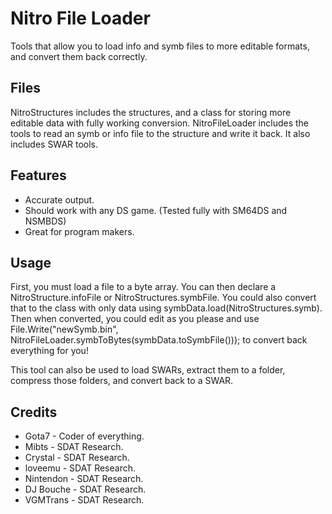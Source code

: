 # Nitro File Loader
Tools that allow you to load info and symb files to more editable formats, and convert them back correctly.

## Files
NitroStructures includes the structures, and a class for storing more editable data with fully working conversion.
NitroFileLoader includes the tools to read an symb or info file to the structure and write it back. It also includes SWAR tools.

## Features
* Accurate output.
* Should work with any DS game. (Tested fully with SM64DS and NSMBDS)
* Great for program makers.

## Usage
First, you must load a file to a byte array. You can then declare a NitroStructure.infoFile or NitroStructures.symbFile.
You could also convert that to the class with only data using symbData.load(NitroStructures.symb).
Then when converted, you could edit as you please and use File.Write("newSymb.bin", NitroFileLoader.symbToBytes(symbData.toSymbFile())); to convert back everything for you!

This tool can also be used to load SWARs, extract them to a folder, compress those folders, and convert back to a SWAR.

## Credits
* Gota7 - Coder of everything.
* Mibts - SDAT Research.
* Crystal - SDAT Research.
* loveemu - SDAT Research.
* Nintendon - SDAT Research.
* DJ Bouche - SDAT Research.
* VGMTrans - SDAT Research.